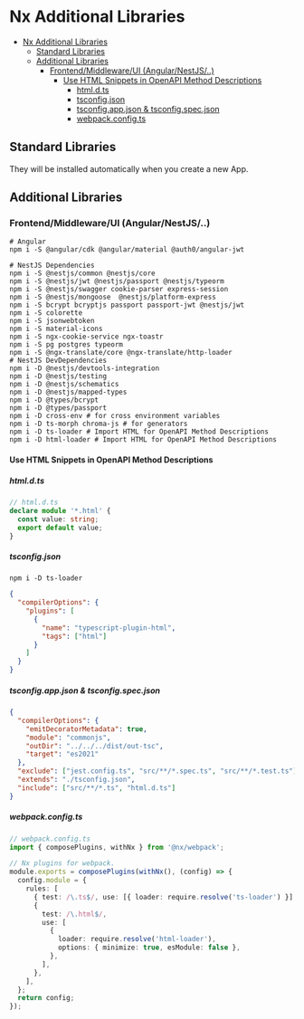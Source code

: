 # Nx Additional Libraries

<!-- @import "[TOC]" {cmd="toc" depthFrom=1 depthTo=6 orderedList=false} -->

<!-- code_chunk_output -->

- [Nx Additional Libraries](#nx-additional-libraries)
  - [Standard Libraries](#standard-libraries)
  - [Additional Libraries](#additional-libraries)
    - [Frontend/Middleware/UI (Angular/NestJS/..)](#frontendmiddlewareui-angularnestjs)
      - [Use HTML Snippets in OpenAPI Method Descriptions](#use-html-snippets-in-openapi-method-descriptions)
        - [html.d.ts](#htmldts)
        - [tsconfig.json](#tsconfigjson)
        - [tsconfig.app.json & tsconfig.spec.json](#tsconfigappjson--tsconfigspecjson)
        - [webpack.config.ts](#webpackconfigts)

<!-- /code_chunk_output -->

## Standard Libraries

They will be installed automatically when you create a new App.

## Additional Libraries

### Frontend/Middleware/UI (Angular/NestJS/..)

```shell
# Angular
npm i -S @angular/cdk @angular/material @auth0/angular-jwt

# NestJS Dependencies
npm i -S @nestjs/common @nestjs/core
npm i -S @nestjs/jwt @nestjs/passport @nestjs/typeorm
npm i -S @nestjs/swagger cookie-parser express-session
npm i -S @nestjs/mongoose  @nestjs/platform-express
npm i -S bcrypt bcryptjs passport passport-jwt @nestjs/jwt
npm i -S colorette
npm i -S jsonwebtoken
npm i -S material-icons
npm i -S ngx-cookie-service ngx-toastr
npm i -S pg postgres typeorm
npm i -S @ngx-translate/core @ngx-translate/http-loader
# NestJS DevDependencies
npm i -D @nestjs/devtools-integration
npm i -D @nestjs/testing
npm i -D @nestjs/schematics
npm i -D @nestjs/mapped-types
npm i -D @types/bcrypt
npm i -D @types/passport
npm i -D cross-env # for cross environment variables
npm i -D ts-morph chroma-js # for generators
npm i -D ts-loader # Import HTML for OpenAPI Method Descriptions
npm i -D html-loader # Import HTML for OpenAPI Method Descriptions
```

#### Use HTML Snippets in OpenAPI Method Descriptions

##### html.d.ts

```ts
// html.d.ts
declare module '*.html' {
  const value: string;
  export default value;
}
```

##### tsconfig.json

```shell
npm i -D ts-loader
```

```json
{
  "compilerOptions": {
    "plugins": [
      {
        "name": "typescript-plugin-html",
        "tags": ["html"]
      }
    ]
  }
}
```

##### tsconfig.app.json & tsconfig.spec.json

```json
{
  "compilerOptions": {
    "emitDecoratorMetadata": true,
    "module": "commonjs",
    "outDir": "../../../dist/out-tsc",
    "target": "es2021"
  },
  "exclude": ["jest.config.ts", "src/**/*.spec.ts", "src/**/*.test.ts"],
  "extends": "./tsconfig.json",
  "include": ["src/**/*.ts", "html.d.ts"]
}
```

##### webpack.config.ts

```ts
// webpack.config.ts
import { composePlugins, withNx } from '@nx/webpack';

// Nx plugins for webpack.
module.exports = composePlugins(withNx(), (config) => {
  config.module = {
    rules: [
      { test: /\.ts$/, use: [{ loader: require.resolve('ts-loader') }] },
      {
        test: /\.html$/,
        use: [
          {
            loader: require.resolve('html-loader'),
            options: { minimize: true, esModule: false },
          },
        ],
      },
    ],
  };
  return config;
});
```
